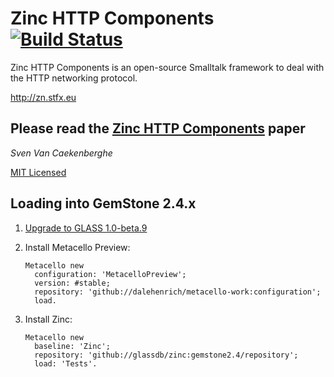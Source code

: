 # Zinc HTTP Components [![Build Status](https://travis-ci.org/glassdb/zinc.png?branch=gemstone2.4)](https://travis-ci.org/glassdb/zinc)


Zinc HTTP Components is an open-source Smalltalk framework 
to deal with the HTTP networking protocol.


<http://zn.stfx.eu>


## Please read the [Zinc HTTP Components](https://github.com/svenvc/zinc/blob/master/zinc-http-components-paper.md) paper


*Sven Van Caekenberghe* 


[MIT Licensed](https://github.com/svenvc/zinc/blob/master/license.txt)

## Loading into GemStone 2.4.x

1. [Upgrade to GLASS 1.0-beta.9](http://code.google.com/p/glassdb/wiki/GemToolsUpdate#Update_GLASS)
2. Install Metacello Preview:

    ```Smalltalk
    Metacello new
      configuration: 'MetacelloPreview';
      version: #stable;
      repository: 'github://dalehenrich/metacello-work:configuration';
      load.
    ```

3. Install Zinc:

    ```Smalltalk
    Metacello new
      baseline: 'Zinc';
	  repository: 'github://glassdb/zinc:gemstone2.4/repository';
	  load: 'Tests'.
    ```

